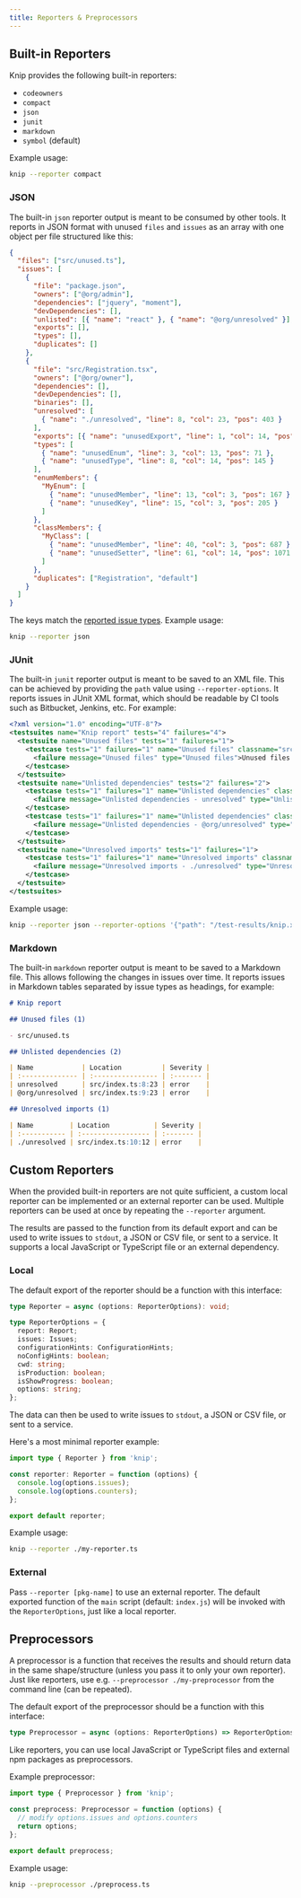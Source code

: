 ```yaml
---
title: Reporters & Preprocessors
---
```


## Built-in Reporters

Knip provides the following built-in reporters:

- `codeowners`
- `compact`
- `json`
- `junit`
- `markdown`
- `symbol` (default)

Example usage:

```sh
knip --reporter compact
```

### JSON

The built-in `json` reporter output is meant to be consumed by other tools. It
reports in JSON format with unused `files` and `issues` as an array with one
object per file structured like this:

```json
{
  "files": ["src/unused.ts"],
  "issues": [
    {
      "file": "package.json",
      "owners": ["@org/admin"],
      "dependencies": ["jquery", "moment"],
      "devDependencies": [],
      "unlisted": [{ "name": "react" }, { "name": "@org/unresolved" }],
      "exports": [],
      "types": [],
      "duplicates": []
    },
    {
      "file": "src/Registration.tsx",
      "owners": ["@org/owner"],
      "dependencies": [],
      "devDependencies": [],
      "binaries": [],
      "unresolved": [
        { "name": "./unresolved", "line": 8, "col": 23, "pos": 403 }
      ],
      "exports": [{ "name": "unusedExport", "line": 1, "col": 14, "pos": 13 }],
      "types": [
        { "name": "unusedEnum", "line": 3, "col": 13, "pos": 71 },
        { "name": "unusedType", "line": 8, "col": 14, "pos": 145 }
      ],
      "enumMembers": {
        "MyEnum": [
          { "name": "unusedMember", "line": 13, "col": 3, "pos": 167 },
          { "name": "unusedKey", "line": 15, "col": 3, "pos": 205 }
        ]
      },
      "classMembers": {
        "MyClass": [
          { "name": "unusedMember", "line": 40, "col": 3, "pos": 687 },
          { "name": "unusedSetter", "line": 61, "col": 14, "pos": 1071 }
        ]
      },
      "duplicates": ["Registration", "default"]
    }
  ]
}
```

The keys match the [reported issue types][1]. Example usage:

```sh
knip --reporter json
```

### JUnit

The built-in `junit` reporter output is meant to be saved to an XML file. This
can be achieved by providing the `path` value using `--reporter-options`. It
reports issues in JUnit XML format, which should be readable by CI tools such as
Bitbucket, Jenkins, etc. For example:

```xml
<?xml version="1.0" encoding="UTF-8"?>
<testsuites name="Knip report" tests="4" failures="4">
  <testsuite name="Unused files" tests="1" failures="1">
    <testcase tests="1" failures="1" name="Unused files" classname="src/unused.ts">
      <failure message="Unused files" type="Unused files">Unused files: src/unused.ts</failure>
    </testcase>
  </testsuite>
  <testsuite name="Unlisted dependencies" tests="2" failures="2">
    <testcase tests="1" failures="1" name="Unlisted dependencies" classname="src/index.ts">
      <failure message="Unlisted dependencies - unresolved" type="Unlisted dependencies">Unlisted dependencies: "unresolved" inside src/index.ts</failure>
    </testcase>
    <testcase tests="1" failures="1" name="Unlisted dependencies" classname="src/index.ts">
      <failure message="Unlisted dependencies - @org/unresolved" type="Unlisted dependencies">Unlisted dependencies: "@org/unresolved" inside src/index.ts</failure>
    </testcase>
  </testsuite>
  <testsuite name="Unresolved imports" tests="1" failures="1">
    <testcase tests="1" failures="1" name="Unresolved imports" classname="src/index.ts:8:23">
      <failure message="Unresolved imports - ./unresolved" type="Unresolved imports">Unresolved imports: "./unresolved" inside src/index.ts:8:23</failure>
    </testcase>
  </testsuite>
</testsuites>
```

Example usage:

```sh
knip --reporter json --reporter-options '{"path": "/test-results/knip.xml"}'
```

### Markdown

The built-in `markdown` reporter output is meant to be saved to a Markdown file.
This allows following the changes in issues over time. It reports issues in
Markdown tables separated by issue types as headings, for example:

```md
# Knip report

## Unused files (1)

- src/unused.ts

## Unlisted dependencies (2)

| Name            | Location          | Severity |
| :-------------- | :---------------- | :------- |
| unresolved      | src/index.ts:8:23 | error    |
| @org/unresolved | src/index.ts:9:23 | error    |

## Unresolved imports (1)

| Name         | Location           | Severity |
| :----------- | :----------------- | :------- |
| ./unresolved | src/index.ts:10:12 | error    |
```

## Custom Reporters

When the provided built-in reporters are not quite sufficient, a custom local
reporter can be implemented or an external reporter can be used. Multiple
reporters can be used at once by repeating the `--reporter` argument.

The results are passed to the function from its default export and can be used
to write issues to `stdout`, a JSON or CSV file, or sent to a service. It
supports a local JavaScript or TypeScript file or an external dependency.

### Local

The default export of the reporter should be a function with this interface:

```ts
type Reporter = async (options: ReporterOptions): void;

type ReporterOptions = {
  report: Report;
  issues: Issues;
  configurationHints: ConfigurationHints;
  noConfigHints: boolean;
  cwd: string;
  isProduction: boolean;
  isShowProgress: boolean;
  options: string;
};
```

The data can then be used to write issues to `stdout`, a JSON or CSV file, or
sent to a service.

Here's a most minimal reporter example:

```ts title="./my-reporter.ts"
import type { Reporter } from 'knip';

const reporter: Reporter = function (options) {
  console.log(options.issues);
  console.log(options.counters);
};

export default reporter;
```

Example usage:

```sh
knip --reporter ./my-reporter.ts
```

### External

Pass `--reporter [pkg-name]` to use an external reporter. The default exported
function of the `main` script (default: `index.js`) will be invoked with the
`ReporterOptions`, just like a local reporter.

## Preprocessors

A preprocessor is a function that receives the results and should return data in
the same shape/structure (unless you pass it to only your own reporter). Just
like reporters, use e.g. `--preprocessor ./my-preprocessor` from the command
line (can be repeated).

The default export of the preprocessor should be a function with this interface:

```ts
type Preprocessor = async (options: ReporterOptions) => ReporterOptions;
```

Like reporters, you can use local JavaScript or TypeScript files and external
npm packages as preprocessors.

Example preprocessor:

```ts title="./preprocess.ts"
import type { Preprocessor } from 'knip';

const preprocess: Preprocessor = function (options) {
  // modify options.issues and options.counters
  return options;
};

export default preprocess;
```

Example usage:

```sh
knip --preprocessor ./preprocess.ts
```

[1]: ../reference/issue-types.md
